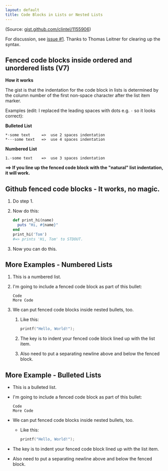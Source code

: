 ```yaml
---
layout: default
title: Code Blocks in Lists or Nested Lists
---
```


(Source: [gist.github.com/clintel/1155906](https://gist.github.com/clintel/1155906))

For discussion, see [issue #1](https://github.com/planetjekyll/sandbox-syntax-highlighter/issues/1).  Thanks to Thomas Leitner for clearing up the syntax.

## Fenced code blocks inside ordered and unordered lists (V7)

**How it works**

The gist is that the indentation for the code block in lists is determined
by the column number of the first non-space character after the list item marker.

Examples (edit: I replaced the leading spaces with dots e.g. `·` so it looks correct):


**Bulleted List**

```
*·some text     =>  use 2 spaces indentation
*···some text   =>  use 4 spaces indentation
```

**Numbered List**

```
1.·some text    =>  use 3 spaces indentation
```

**==> If you line up the fenced code block with the "natural" list indentation, it will work.**


## Github fenced code blocks - It works, no magic.

1. Do step 1.
2. Now do this:
    
   ```ruby
   def print_hi(name)
     puts "Hi, #{name}"
   end
   print_hi('Tom')
   #=> prints 'Hi, Tom' to STDOUT.
    ```
        
3. Now you can do this.


## More Examples - Numbered Lists

1. This is a numbered list.
2. I'm going to include a fenced code block as part of this bullet:

   ```
   Code
   More Code
   ```

3. We can put fenced code blocks inside nested bullets, too.
   1. Like this:

      ```c
      printf("Hello, World!");
      ```

   2. The key is to indent your fenced code block lined up with the list item.
   3. Also need to put a separating newline above and below the fenced block.


## More Example - Bulleted Lists

* This is a bulleted list.
* I'm going to include a fenced code block as part of this bullet:

  ```
  Code
  More Code
  ```

* We can put fenced code blocks inside nested bullets, too.
  * Like this:

    ```c
    printf("Hello, World!");
    ```

 * The key is to indent your fenced code block lined up with the list item.
 * Also need to put a separating newline above and below the fenced block.


